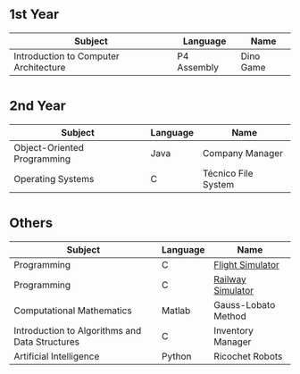 # <sub>1st Year
Subject | Language | Name 
--- | --- | --- 
Introduction to Computer Architecture | P4 Assembly | Dino Game

# <sub>2nd Year
Subject | Language | Name 
--- | --- | --- 
Object-Oriented Programming |Java | Company Manager
Operating Systems | C | Técnico File System

# <sub>Others
Subject | Language | Name 
--- | --- | --- 
Programming | C | [Flight Simulator](https://github.com/saradinismarques/Leic-A/tree/main/Flight%20Simulator)
Programming | C | [Railway Simulator](https://github.com/saradinismarques/Leic-A/tree/main/Railway%20Simulator)
Computational Mathematics | Matlab | Gauss-Lobato Method
Introduction to Algorithms and Data Structures | C | Inventory Manager
Artificial Intelligence | Python | Ricochet Robots
